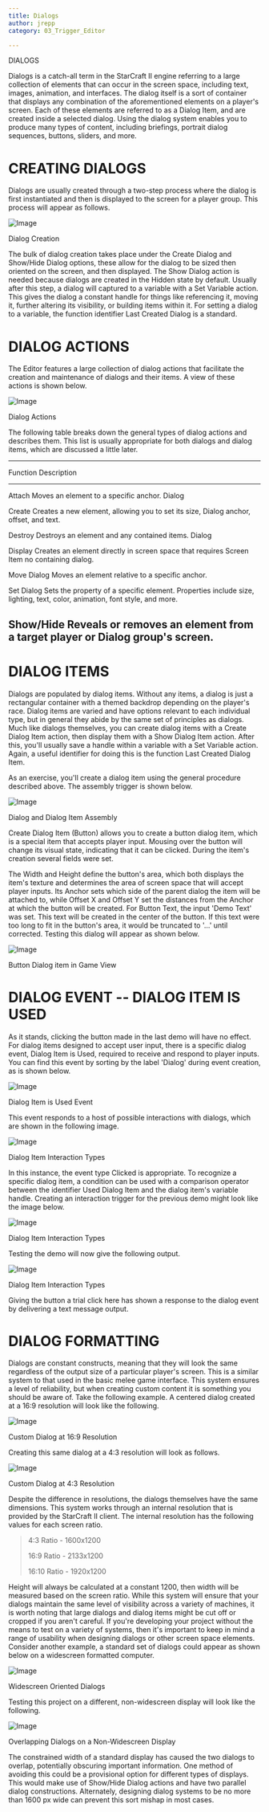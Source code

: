 ```yaml
---
title: Dialogs
author: jrepp
category: 03_Trigger_Editor

---
```

DIALOGS

Dialogs is a catch-all term in the StarCraft II engine referring to a
large collection of elements that can occur in the screen space,
including text, images, animation, and interfaces. The dialog itself is
a sort of container that displays any combination of the aforementioned
elements on a player's screen. Each of these elements are referred to as
a Dialog Item, and are created inside a selected dialog. Using the
dialog system enables you to produce many types of content, including
briefings, portrait dialog sequences, buttons, sliders, and more.

CREATING DIALOGS
================

Dialogs are usually created through a two-step process where the dialog
is first instantiated and then is displayed to the screen for a player
group. This process will appear as follows.

![Image](./043_Dialogs/image1.png)

Dialog Creation

The bulk of dialog creation takes place under the Create Dialog and
Show/Hide Dialog options, these allow for the dialog to be sized then
oriented on the screen, and then displayed. The Show Dialog action is
needed because dialogs are created in the Hidden state by default.
Usually after this step, a dialog will captured to a variable with a Set
Variable action. This gives the dialog a constant handle for things like
referencing it, moving it, further altering its visibility, or building
items within it. For setting a dialog to a variable, the function
identifier Last Created Dialog is a standard.

DIALOG ACTIONS
==============

The Editor features a large collection of dialog actions that facilitate
the creation and maintenance of dialogs and their items. A view of these
actions is shown below.

![Image](./043_Dialogs/image2.png)

Dialog Actions

The following table breaks down the general types of dialog actions and
describes them. This list is usually appropriate for both dialogs and
dialog items, which are discussed a little later.

  -----------------------------------------------------------------------
  Function    Description
  ----------- -----------------------------------------------------------
  Attach      Moves an element to a specific anchor.
  Dialog      

  Create      Creates a new element, allowing you to set its size,
  Dialog      anchor, offset, and text.

  Destroy     Destroys an element and any contained items.
  Dialog      

  Display     Creates an element directly in screen space that requires
  Screen Item no containing dialog.

  Move Dialog Moves an element relative to a specific anchor.

  Set Dialog  Sets the property of a specific element. Properties include
              size, lighting, text, color, animation, font style, and
              more.

  Show/Hide   Reveals or removes an element from a target player or
  Dialog      group's screen.
  -----------------------------------------------------------------------

DIALOG ITEMS
============

Dialogs are populated by dialog items. Without any items, a dialog is
just a rectangular container with a themed backdrop depending on the
player's race. Dialog items are varied and have options relevant to each
individual type, but in general they abide by the same set of principles
as dialogs. Much like dialogs themselves, you can create dialog items
with a Create Dialog Item action, then display them with a Show Dialog
Item action. After this, you'll usually save a handle within a variable
with a Set Variable action. Again, a useful identifier for doing this is
the function Last Created Dialog Item.

As an exercise, you'll create a dialog item using the general procedure
described above. The assembly trigger is shown below.

![Image](./043_Dialogs/image3.png)

Dialog and Dialog Item Assembly

Create Dialog Item (Button) allows you to create a button dialog item,
which is a special item that accepts player input. Mousing over the
button will change its visual state, indicating that it can be clicked.
During the item's creation several fields were set.

The Width and Height define the button's area, which both displays the
item's texture and determines the area of screen space that will accept
player inputs. Its Anchor sets which side of the parent dialog the item
will be attached to, while Offset X and Offset Y set the distances from
the Anchor at which the button will be created. For Button Text, the
input 'Demo Text' was set. This text will be created in the center of
the button. If this text were too long to fit in the button's area, it
would be truncated to '...' until corrected. Testing this dialog will
appear as shown below.

![Image](./043_Dialogs/image4.png)

Button Dialog item in Game View

DIALOG EVENT -- DIALOG ITEM IS USED
===================================

As it stands, clicking the button made in the last demo will have no
effect. For dialog items designed to accept user input, there is a
specific dialog event, Dialog Item is Used, required to receive and
respond to player inputs. You can find this event by sorting by the
label 'Dialog' during event creation, as is shown below.

![Image](./043_Dialogs/image5.png)

Dialog Item is Used Event

This event responds to a host of possible interactions with dialogs,
which are shown in the following image.

![Image](./043_Dialogs/image6.png)

Dialog Item Interaction Types

In this instance, the event type Clicked is appropriate. To recognize a
specific dialog item, a condition can be used with a comparison operator
between the identifier Used Dialog Item and the dialog item's variable
handle. Creating an interaction trigger for the previous demo might look
like the image below.

![Image](./043_Dialogs/image7.png)

Dialog Item Interaction Types

Testing the demo will now give the following output.

![Image](./043_Dialogs/image8.png)

Dialog Item Interaction Types

Giving the button a trial click here has shown a response to the dialog
event by delivering a text message output.

DIALOG FORMATTING
=================

Dialogs are constant constructs, meaning that they will look the same
regardless of the output size of a particular player's screen. This is a
similar system to that used in the basic melee game interface. This
system ensures a level of reliability, but when creating custom content
it is something you should be aware of. Take the following example. A
centered dialog created at a 16:9 resolution will look like the
following.

![Image](./043_Dialogs/image9.png)

Custom Dialog at 16:9 Resolution

Creating this same dialog at a 4:3 resolution will look as follows.

![Image](./043_Dialogs/image10.png)

Custom Dialog at 4:3 Resolution

Despite the difference in resolutions, the dialogs themselves have the
same dimensions. This system works through an internal resolution that
is provided by the StarCraft II client. The internal resolution has the
following values for each screen ratio.

> 4:3 Ratio - 1600x1200
>
> 16:9 Ratio - 2133x1200
>
> 16:10 Ratio - 1920x1200

Height will always be calculated at a constant 1200, then width will be
measured based on the screen ratio. While this system will ensure that
your dialogs maintain the same level of visibility across a variety of
machines, it is worth noting that large dialogs and dialog items might
be cut off or cropped if you aren't careful. If you're developing your
project without the means to test on a variety of systems, then it's
important to keep in mind a range of usability when designing dialogs or
other screen space elements. Consider another example, a standard set of
dialogs could appear as shown below on a widescreen formatted computer.

![Image](./043_Dialogs/image11.png)

Widescreen Oriented Dialogs

Testing this project on a different, non-widescreen display will look
like the following.

![Image](./043_Dialogs/image12.png)

Overlapping Dialogs on a Non-Widescreen Display

The constrained width of a standard display has caused the two dialogs
to overlap, potentially obscuring important information. One method of
avoiding this could be a provisional option for different types of
displays. This would make use of Show/Hide Dialog actions and have two
parallel dialog constructions. Alternately, designing dialog systems to
be no more than 1600 px wide can prevent this sort mishap in most cases.
